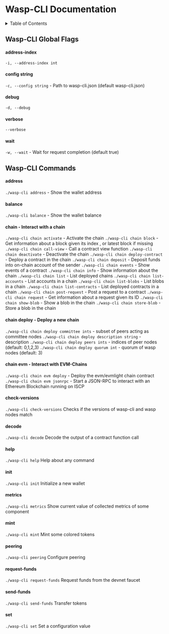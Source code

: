 # Wasp-CLI Documentation

<!-- TABLE OF CONTENTS -->
<details>
  <summary>Table of Contents</summary>
  <ul>
    <li>
      <a href="#Wasp-CLI Global Flags">Wasp-CLI Global Flags</a>
      <ul>
        <li><a href="#address-index">address index</a></li>
        <li><a href="#config string">config string</a></li>
        <li><a href="#debug">debug</a></li>
        <li><a href="#verbose">verbose</a></li>
        <li><a href="#wait">wait</a></li>
      </ul>
    </li>
    <li>
      <a href="#Wasp-CLI Commands">Wasp-CLI Commands</a>
      <ul>
        <li><a href="#address">address</a></li>
        <li><a href="#balance">balance</a></li>
        <li><details>
            <summary>chain</summary>
            <ul>
                <li><a href="#activate">activate</a></li>
                <li><a href="#balance">balance</a></li>
                <li><a href="#block">block</a></li>
                <li><a href="#call-view">call-view</a></li>
                <li><a href="#deactivate">deactivate</a></li>
                <li><details>
                    <summary>deploy</summary>
                    <ul>
                      <li><a href="#committe">committee</a></li>
                      <li><a href="#description">description</a></li>
                      <li><a href="#peers">peers</a></li>
                      <li><a href="#quorum">quorum</a></li>
                    </ul>
                    </details>
                </li>
                <li><a href="#deploy-contract">deploy-contract</a></li>
                <li><a href="#deposit">deposit</a></li>
                <li><a href="#events">events</a></li>
                <li><details>
                    <summary>evm</summary>
                    <ul>
                      <li><a href="#deploy">deploy</a></li>
                      <li><a href="#jsonrpc">jsonrpc</a></li>
                    </ul>
                    </details>
                </li>
                <li><a href="#info">info</a></li>
                <li><a href="#list">list</a></li>
                <li><a href="#list-accounts">list-accounts</a></li>
                <li><a href="#list-blobs">list-blobs</a></li>
                <li><a href="#list-contracts">list-contracts</a></li>
                <li><a href="#post-request">post-request</a></li>
                <li><a href="#request">request</a></li>
                <li><a href="#show-blob">show-blob</a></li>
                <li><a href="#store-blob">store-blob</a></li>
            </ul>
            </details></li>
        <li><a href="#check-versions">check-versions</a></li>
        <li><a href="#decode">decode</a></li>
        <li><a href="#help">help</a></li>
        <li><a href="#init">init</a></li>
        <li><a href="#metrics">metrics</a></li>
        <li><a href="#mint">mint</a></li>
        <li><a href="#peering">peering</a></li>
        <li><a href="#request-funds">request-funds</a></li>
        <li><a href="#send-funds">send-funds</a></li>
        <li><a href="#set">set</a></li>
      </ul>
    </li>

  </ul>
</details>


## Wasp-CLI Global Flags
#### address-index
`-i, --address-index int`
#### config string
`-c, --config string` - Path to wasp-cli.json (default wasp-cli.json)
#### debug
`-d, --debug`
#### verbose
`--verbose`
#### wait
`-w, --wait` - Wait for request completion (default true)


## Wasp-CLI Commands
#### address
`./wasp-cli address` - Show the wallet address
#### balance
`./wasp-cli balance` - Show the wallet balance
#### chain  - Interact with a chain
`./wasp-cli chain activate` - Activate the chain
`./wasp-cli chain block` - Get information about a block given its index , or latest block if missing
`./wasp-cli chain call-view` - Call a contract view function
`./wasp-cli chain deactivate` - Deactivate the chain
`./wasp-cli chain deploy-contract` - Deploy a contract in the chain 
`./wasp-cli chain deposit` - Deposit funds into on-chain account of the sender
`./wasp-cli chain events` - Show events of a contract 
`./wasp-cli chain info` -  Show information about the chain
`./wasp-cli chain list` - List deployed chains
`./wasp-cli chain list-accounts` - List accounts in a chain
`./wasp-cli chain list-blobs` - List blobs in a chain
`./wasp-cli chain list-contracts` - List deployed contracts in a chain
`./wasp-cli chain post-request` - Post a request to a contract
`./wasp-cli chain request` - Get information about a request given its ID
`./wasp-cli chain show-blob` - Show a blob in the chain
`./wasp-cli chain store-blob` - Store a blob in the chain 

#### chain deploy - Deploy a new chain
`./wasp-cli chain deploy committee ints` - subset of peers acting as committee nodes
`./wasp-cli chain deploy description string` - description
`./wasp-cli chain deploy peers ints` - indices of peer nodes (default: 0,1,2,3)
`./wasp-cli chain deploy quorum int` - quorum of wasp nodes (default: 3)
#### chain evm - Interact with EVM-Chains
`./wasp-cli chain evm deploy` - Deploy the evm/evmlight chain contract
`./wasp-cli chain evm jsonrpc` - Start a JSON-RPC to interact with an Ethereum Blockchain running on ISCP
#### check-versions
`./wasp-cli check-versions` Checks if the versions of wasp-cli and wasp nodes match
#### decode
`./wasp-cli decode` Decode the output of a contract function call
#### help
`./wasp-cli help` Help about any command
#### init
`./wasp-cli init` Initialize a new wallet
#### metrics
`./wasp-cli metrics` Show current value of collected metrics of some component
#### mint
`./wasp-cli mint` Mint some colored tokens
#### peering
`./wasp-cli peering` Configure peering
#### request-funds
`./wasp-cli request-funds` Request funds from the devnet faucet
#### send-funds
`./wasp-cli send-funds` Transfer tokens
#### set
`./wasp-cli set` Set a configuration value

